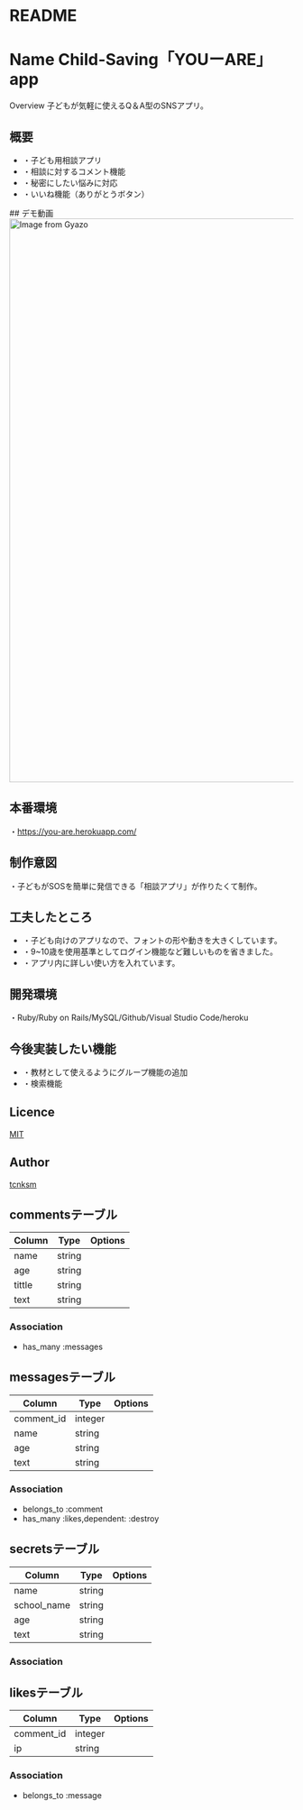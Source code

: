 # README

Name
Child-Saving「YOUーARE」 app
====

Overview
子どもが気軽に使えるQ＆A型のSNSアプリ。

## 概要
<ul>
  <li>・子ども用相談アプリ</li>
  <li>・相談に対するコメント機能</li>
  <li>・秘密にしたい悩みに対応</li>
  <li>・いいね機能（ありがとうボタン）</li>
</ul>
## デモ動画
<a href="https://gyazo.com/3beff7d36637c8a5c81159bce7cc8479"><img src="https://i.gyazo.com/3beff7d36637c8a5c81159bce7cc8479.gif" alt="Image from Gyazo" width="1000"/></a>

## 本番環境
・https://you-are.herokuapp.com/

## 制作意図
・子どもがSOSを簡単に発信できる「相談アプリ」が作りたくて制作。


## 工夫したところ
<ul>
  <li>・子ども向けのアプリなので、フォントの形や動きを大きくしています。</li>
  <li>・9~10歳を使用基準としてログイン機能など難しいものを省きました。</li>
  <li>・アプリ内に詳しい使い方を入れています。</li>
</ul>


## 開発環境
・Ruby/Ruby on Rails/MySQL/Github/Visual Studio Code/heroku

## 今後実装したい機能
<ul>
  <li>・教材として使えるようにグループ機能の追加</li>
  <li>・検索機能</li>
</ul>

## Licence

[MIT](https://github.com/tcnksm/tool/blob/master/LICENCE)

## Author

[tcnksm](https://github.com/tcnksm)

## commentsテーブル

|Column|Type|Options|
|------|----|-------|
|name|string|
|age|string|
|tittle|string|
|text|string|
### Association
- has_many :messages


## messagesテーブル

|Column|Type|Options|
|------|----|-------|
|comment_id|integer|
|name|string|
|age|string|
|text|string|
### Association
- belongs_to :comment
- has_many :likes,dependent: :destroy


## secretsテーブル

|Column|Type|Options|
|------|----|-------|
|name|string|
|school_name|string|
|age|string|
|text|string|
### Association


## likesテーブル

|Column|Type|Options|
|------|----|-------|
|comment_id|integer|
|ip|string|
### Association
- belongs_to :message